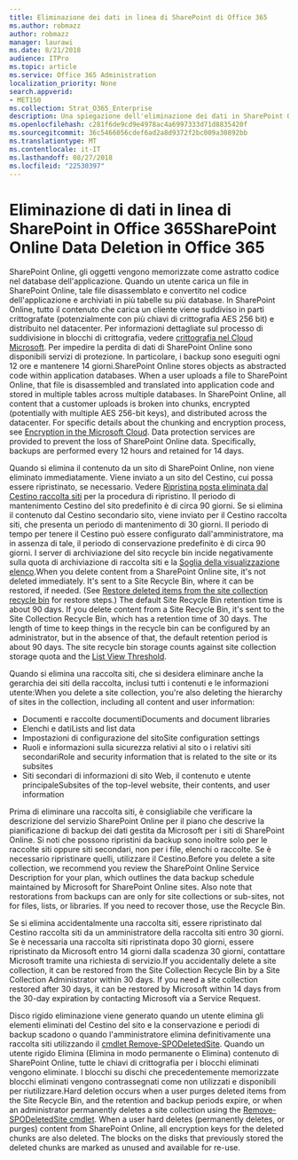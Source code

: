 ```yaml
---
title: Eliminazione dei dati in linea di SharePoint di Office 365
ms.author: robmazz
author: robmazz
manager: laurawi
ms.date: 8/21/2018
audience: ITPro
ms.topic: article
ms.service: Office 365 Administration
localization_priority: None
search.appverid:
- MET150
ms.collection: Strat_O365_Enterprise
description: Una spiegazione dell'eliminazione dei dati in SharePoint Online.
ms.openlocfilehash: c281f6de9cd9e4978ac4a6997333d71d8835420f
ms.sourcegitcommit: 36c5466056cdef6ad2a8d9372f2bc009a30892bb
ms.translationtype: MT
ms.contentlocale: it-IT
ms.lasthandoff: 08/27/2018
ms.locfileid: "22530397"
---
```

# <a name="sharepoint-online-data-deletion-in-office-365"></a><span data-ttu-id="ea85d-103">Eliminazione di dati in linea di SharePoint in Office 365</span><span class="sxs-lookup"><span data-stu-id="ea85d-103">SharePoint Online Data Deletion in Office 365</span></span>

<span data-ttu-id="ea85d-p101">SharePoint Online, gli oggetti vengono memorizzate come astratto codice nel database dell'applicazione. Quando un utente carica un file in SharePoint Online, tale file disassemblato e convertito nel codice dell'applicazione e archiviati in più tabelle su più database. In SharePoint Online, tutto il contenuto che carica un cliente viene suddiviso in parti crittografate (potenzialmente con più chiavi di crittografia AES 256 bit) e distribuito nel datacenter. Per informazioni dettagliate sul processo di suddivisione in blocchi di crittografia, vedere [crittografia nel Cloud Microsoft](office-365-encryption-in-the-microsoft-cloud-overview.md). Per impedire la perdita di dati di SharePoint Online sono disponibili servizi di protezione. In particolare, i backup sono eseguiti ogni 12 ore e mantenere 14 giorni.</span><span class="sxs-lookup"><span data-stu-id="ea85d-p101">SharePoint Online stores objects as abstracted code within application databases. When a user uploads a file to SharePoint Online, that file is disassembled and translated into application code and stored in multiple tables across multiple databases. In SharePoint Online, all content that a customer uploads is broken into chunks, encrypted (potentially with multiple AES 256-bit keys), and distributed across the datacenter. For specific details about the chunking and encryption process, see [Encryption in the Microsoft Cloud](office-365-encryption-in-the-microsoft-cloud-overview.md). Data protection services are provided to prevent the loss of SharePoint Online data. Specifically, backups are performed every 12 hours and retained for 14 days.</span></span>

<span data-ttu-id="ea85d-p102">Quando si elimina il contenuto da un sito di SharePoint Online, non viene eliminato immediatamente. Viene inviato a un sito del Cestino, cui possa essere ripristinato, se necessario. Vedere [Ripristina posta eliminata dal Cestino raccolta siti](https://support.office.com/article/Restore-deleted-items-from-the-site-collection-recycle-bin-5fa924ee-16d7-487b-9a0a-021b9062d14b) per la procedura di ripristino. Il periodo di mantenimento Cestino del sito predefinito è di circa 90 giorni. Se si elimina il contenuto dal Cestino secondario sito, viene inviato per il Cestino raccolta siti, che presenta un periodo di mantenimento di 30 giorni. Il periodo di tempo per tenere il Cestino può essere configurato dall'amministratore, ma in assenza di tale, il periodo di conservazione predefinito è di circa 90 giorni. I server di archiviazione del sito recycle bin incide negativamente sulla quota di archiviazione di raccolta siti e la [Soglia della visualizzazione elenco](https://support.office.com/article/List-View-Threshold-b8588dae-9387-48c2-9248-c24122f07c59).</span><span class="sxs-lookup"><span data-stu-id="ea85d-p102">When you delete content from a SharePoint Online site, it's not deleted immediately. It's sent to a Site Recycle Bin, where it can be restored, if needed. (See [Restore deleted items from the site collection recycle bin](https://support.office.com/article/Restore-deleted-items-from-the-site-collection-recycle-bin-5fa924ee-16d7-487b-9a0a-021b9062d14b) for restore steps.) The default Site Recycle Bin retention time is about 90 days. If you delete content from a Site Recycle Bin, it's sent to the Site Collection Recycle Bin, which has a retention time of 30 days. The length of time to keep things in the recycle bin can be configured by an administrator, but in the absence of that, the default retention period is about 90 days. The site recycle bin storage counts against site collection storage quota and the [List View Threshold](https://support.office.com/article/List-View-Threshold-b8588dae-9387-48c2-9248-c24122f07c59).</span></span>

<span data-ttu-id="ea85d-116">Quando si elimina una raccolta siti, che si desidera eliminare anche la gerarchia dei siti della raccolta, inclusi tutti i contenuti e le informazioni utente:</span><span class="sxs-lookup"><span data-stu-id="ea85d-116">When you delete a site collection, you're also deleting the hierarchy of sites in the collection, including all content and user information:</span></span>
- <span data-ttu-id="ea85d-117">Documenti e raccolte documenti</span><span class="sxs-lookup"><span data-stu-id="ea85d-117">Documents and document libraries</span></span>
- <span data-ttu-id="ea85d-118">Elenchi e dati</span><span class="sxs-lookup"><span data-stu-id="ea85d-118">Lists and list data</span></span>
- <span data-ttu-id="ea85d-119">Impostazioni di configurazione del sito</span><span class="sxs-lookup"><span data-stu-id="ea85d-119">Site configuration settings</span></span>
- <span data-ttu-id="ea85d-120">Ruoli e informazioni sulla sicurezza relativi al sito o i relativi siti secondari</span><span class="sxs-lookup"><span data-stu-id="ea85d-120">Role and security information that is related to the site or its subsites</span></span>
- <span data-ttu-id="ea85d-121">Siti secondari di informazioni di sito Web, il contenuto e utente principale</span><span class="sxs-lookup"><span data-stu-id="ea85d-121">Subsites of the top-level website, their contents, and user information</span></span>

<span data-ttu-id="ea85d-p103">Prima di eliminare una raccolta siti, è consigliabile che verificare la descrizione del servizio SharePoint Online per il piano che descrive la pianificazione di backup dei dati gestita da Microsoft per i siti di SharePoint Online. Si noti che possono ripristini da backup sono inoltre solo per le raccolte siti oppure siti secondari, non per i file, elenchi o raccolte. Se è necessario ripristinare quelli, utilizzare il Cestino.</span><span class="sxs-lookup"><span data-stu-id="ea85d-p103">Before you delete a site collection, we recommend you review the SharePoint Online Service Description for your plan, which outlines the data backup schedule maintained by Microsoft for SharePoint Online sites. Also note that restorations from backups can are only for site collections or sub-sites, not for files, lists, or libraries. If you need to recover those, use the Recycle Bin.</span></span>

<span data-ttu-id="ea85d-p104">Se si elimina accidentalmente una raccolta siti, essere ripristinato dal Cestino raccolta siti da un amministratore della raccolta siti entro 30 giorni. Se è necessaria una raccolta siti ripristinata dopo 30 giorni, essere ripristinato da Microsoft entro 14 giorni dalla scadenza 30 giorni, contattare Microsoft tramite una richiesta di servizio.</span><span class="sxs-lookup"><span data-stu-id="ea85d-p104">If you accidentally delete a site collection, it can be restored from the Site Collection Recycle Bin by a Site Collection Administrator within 30 days. If you need a site collection restored after 30 days, it can be restored by Microsoft within 14 days from the 30-day expiration by contacting Microsoft via a Service Request.</span></span>

<span data-ttu-id="ea85d-p105">Disco rigido eliminazione viene generato quando un utente elimina gli elementi eliminati del Cestino del sito e la conservazione e periodi di backup scadono o quando l'amministratore elimina definitivamente una raccolta siti utilizzando il [cmdlet Remove-SPODeletedSite](https://docs.microsoft.com/powershell/module/sharepoint-online/Remove-SPODeletedSite?view=sharepoint-ps). Quando un utente rigido Elimina (Elimina in modo permanente o Elimina) contenuto di SharePoint Online, tutte le chiavi di crittografia per i blocchi eliminati vengono eliminate. I blocchi su dischi che precedentemente memorizzate blocchi eliminati vengono contrassegnati come non utilizzati e disponibili per riutilizzare.</span><span class="sxs-lookup"><span data-stu-id="ea85d-p105">Hard deletion occurs when a user purges deleted items from the Site Recycle Bin, and the retention and backup periods expire, or when an administrator permanently deletes a site collection using the [Remove-SPODeletedSite cmdlet](https://docs.microsoft.com/powershell/module/sharepoint-online/Remove-SPODeletedSite?view=sharepoint-ps). When a user hard deletes (permanently deletes, or purges) content from SharePoint Online, all encryption keys for the deleted chunks are also deleted. The blocks on the disks that previously stored the deleted chunks are marked as unused and available for re-use.</span></span>
